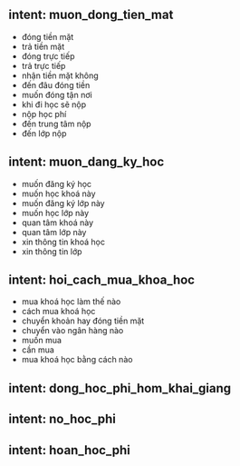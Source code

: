## intent: muon_dong_tien_mat
- đóng tiền mặt
- trả tiền mặt
- đóng trực tiếp
- trả trực tiếp
- nhận tiền mặt không
- đến đâu đóng tiền
- muốn đóng tận nơi
- khi đi học sẽ nộp
- nộp học phí
- đến trung tâm nộp
- đến lớp nộp

## intent: muon_dang_ky_hoc
- muốn đăng ký học
- muốn học khoá này
- muốn đăng ký lớp này
- muốn học lớp này
- quan tâm khoá này
- quan tâm lớp này
- xin thông tin khoá học
- xin thông tin lớp

## intent: hoi_cach_mua_khoa_hoc
- mua khoá học làm thế nào
- cách mua khoá học
- chuyển khoản hay đóng tiền mặt
- chuyển vào ngân hàng nào
- muốn mua
- cần mua
- mua khoá học bằng cách nào

## intent: dong_hoc_phi_hom_khai_giang

## intent: no_hoc_phi

## intent: hoan_hoc_phi